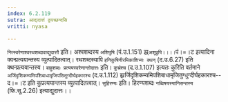 ```yaml
---
index: 6.2.119
sutra: आद्यदात्तं द्वयच्छन्दसि
vritti: nyasa

---
```

`नित्स्वरेणाश्वरथशब्दावाद्युदात्तौ` इति। अश्वशब्दस्य `अशिपुषि` (पं.उ.1.151) झ्र्`अशूप्रुपि।।।।`पं।=।ट इत्यादिना क्वन्प्रत्ययान्तस्य व्युत्पादितत्वात्। रथशब्दस्यापि `हनिकुषिनीरमिकाशिभ्यः क्थन्` (द.उ.6.27) इति क्थन्प्रत्ययान्तस्य।
`बाहुशब्दः प्रत्ययस्वरेणान्तोदात्तः` इति। `कुर्भ्रश्च` (द.उ.1.107) इत्यतः कुरिति वर्तमाने `अर्जिदृशिकम्यमिपशिबाधामृजिपसितुग्दीर्घहकारश्च` (द.उ.1.112) झ्रर्जिदृशिकम्यमिपशिबाधामृजितुग्धुग्दीर्घहकारश्च--द।=।ट इति कुप्रत्ययान्तस्य व्युत्पादितत्वात्। `सुहिरण्यः` इति। हिरण्यशब्दः `नब्विषयस्यानिसन्तस्य` (फि.सू.2.26) इत्याद्युदात्तः।।